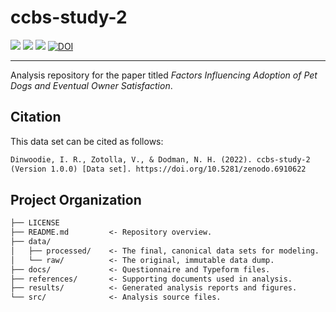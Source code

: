 # ccbs-study-2

<p align="left">
    <a href="LICENSE" alt="License">
        <img src="https://img.shields.io/github/license/iandinwoodie/ccbs-study-2" /></a>
    <img src="https://img.shields.io/github/repo-size/iandinwoodie/ccbs-study-2" />
    <a href="https://github.com/iandinwoodie/ccbs-study-2/releases" alt="Latest Release">
        <img src="https://img.shields.io/github/v/tag/iandinwoodie/ccbs-study-2" /></a>
    <a href="https://zenodo.org/badge/latestdoi/347491818"><img src="https://zenodo.org/badge/347491818.svg" alt="DOI"></a>
</p>

---

Analysis repository for the paper titled _Factors Influencing Adoption of Pet
Dogs and Eventual Owner Satisfaction_.

## Citation

This data set can be cited as follows:

```txt
Dinwoodie, I. R., Zotolla, V., & Dodman, N. H. (2022). ccbs-study-2
(Version 1.0.0) [Data set]. https://doi.org/10.5281/zenodo.6910622
```

## Project Organization

```txt
├── LICENSE
├── README.md         <- Repository overview.
├── data/
│   ├── processed/    <- The final, canonical data sets for modeling.
│   └── raw/          <- The original, immutable data dump.
├── docs/             <- Questionnaire and Typeform files.
├── references/       <- Supporting documents used in analysis.
├── results/          <- Generated analysis reports and figures.
└── src/              <- Analysis source files.
```



